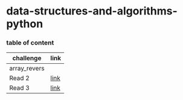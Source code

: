 # data-structures-and-algorithms-python


### table of content


| challenge | link |
| -----------  | ------    |
| array_revers        | [](https://github.com/majdalkilany/data-structures-and-algorithms-python/blob/master/data-structures-and-algorithms-python/data_structures_and_algorithms/assets/WhatsApp%20Image%202020-08-16%20at%2010.12.41%20PM.jpeg)  |
| Read 2         | [link]()  |
| Read 3         | [link]()  |
